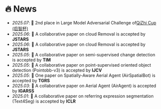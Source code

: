 # 🔥 News
- *2025.07*: 🎉 2nd place in Large Model Adversarial Challenge of<a href="https://baijiahao.baidu.com/s?id=1840411734732597337&wfr=spider&for=pc" target="_blank">QiZhi Cup (启智杯)</a>
- *2025.06*: 🎉 A collaborative paper on cloud Removal is accepted by <b>JSTARS</b>
- *2025.06*: 🎉 A collaborative paper on cloud Removal is accepted by <b>JSTARS</b>
- *2025.05*: 🎉 A collaborative paper on semi-supervised change detection is accepted by <b>TIM</b>
- *2025.05*: 🎉 A collaborative paper on point-supervised oriented object detection (Pointobb-v3) is accepted by <b>IJCV</b>
- *2025.05*: 🎉 One paper on Spatially-Aware Aerial Agent (AirSpatialBot) is accepted by <b>TGRS</b>
- *2025.03*: 🎉 A collaborative paper on Aerial Agent (AirAgent) is accepted by <b>IGARSS</b>
- *2025.01*: 🎉 A collaborative paper on referring expression segmentation (Text4Seg) is accepted by <b>ICLR</b>
